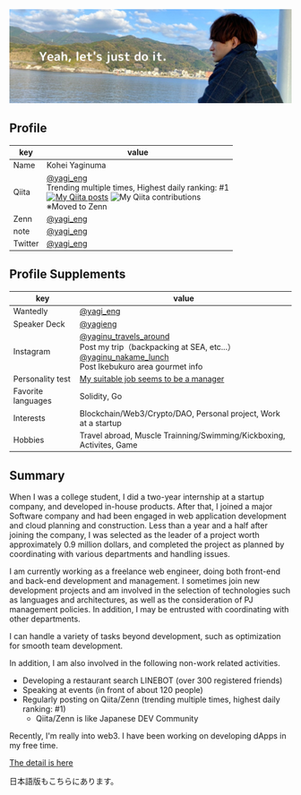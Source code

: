<img src="https://github.com/yagi-eng/yagi-eng/blob/master/img/そうだ、とりあえずやってみよ_EN.png?raw=true" width="1200px">

## Profile
|  key  |  value  |
| ---- | ---- |
|  Name  |  Kohei Yaginuma  |
|  Qiita  |  [@yagi_eng](https://qiita.com/yagi_eng)<br>Trending multiple times, Highest daily ranking: #1<br>[![My Qiita posts](https://qiita-badge.apiapi.app/s/yagi_eng/posts.svg)](http://qiita.com/yagi_eng) ![My Qiita contributions](https://qiita-badge.apiapi.app/s/yagi_eng/contributions.svg)<br>※Moved to Zenn  |
|  Zenn  |  [@yagi_eng](https://zenn.dev/yagi_eng/books)  |
|  note  |  [@yagi_eng](https://note.com/yagi_eng) |
|  Twitter  |  [@yagi_eng](https://twitter.com/yagi_eng)  |

## Profile Supplements
|  key  |  value  |
| ---- | ---- |
|  Wantedly  |  [@yagi_eng](https://www.wantedly.com/id/yagi_eng)  |
|  Speaker Deck  |  [@yagieng](https://speakerdeck.com/yagieng) |
|  Instagram  |  [@yaginu_travels_around](https://www.instagram.com/yaginu_travels_around/) <br>Post my trip（backpacking at SEA, etc...） <br>[@yaginu_nakame_lunch](https://www.instagram.com/yaginu_nakame_lunch/) <br>Post Ikebukuro area gourmet info  |
|  Personality test  |  [My suitable job seems to be a manager](https://16test.uranaino.net/udata/cINlVQHf3OkU6jlTtw7j)  |
|  Favorite languages  |  Solidity, Go  |
|  Interests  |  Blockchain/Web3/Crypto/DAO, Personal project, Work at a startup  |
|  Hobbies  |  Travel abroad, Muscle Trainning/Swimming/Kickboxing, Activites, Game  |

## Summary
When I was a college student, I did a two-year internship at a startup company, and developed in-house products. After that, I joined a major Software company and had been engaged in web application development and cloud planning and construction. Less than a year and a half after joining the company, I was selected as the leader of a project worth approximately 0.9 million dollars, and completed the project as planned by coordinating with various departments and handling issues.

I am currently working as a freelance web engineer, doing both front-end and back-end development and management. I sometimes join new development projects and am involved in the selection of technologies such as languages and architectures, as well as the consideration of PJ management policies. In addition, I may be entrusted with coordinating with other departments.

I can handle a variety of tasks beyond development, such as optimization for smooth team development.

In addition, I am also involved in the following non-work related activities.

- Developing a restaurant search LINEBOT (over 300 registered friends)
- Speaking at events (in front of about 120 people)
- Regularly posting on Qiita/Zenn (trending multiple times, highest daily ranking: #1)
  - Qiita/Zenn is like Japanese DEV Community

Recently, I'm really into web3. I have been working on developing dApps in my free time.

[The detail is here](https://yagi-eng.gitbook.io/resume/)

日本語版もこちらにあります。

